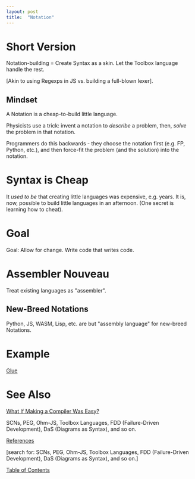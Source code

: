 ```yaml
---
layout: post
title:  "Notation"
---
```


# Short Version

Notation-building = Create Syntax as a skin. Let the Toolbox language handle the rest.

[Akin to using Regexps in JS vs. building a full-blown lexer].

## Mindset

A Notation is a cheap-to-build little language. 

Physicists use a trick: invent a notation to _describe_ a problem, then, _solve_ the problem in that notation.

Programmers do this backwards - they choose the notation first (e.g. FP, Python, etc.), and then force-fit the problem (and the solution) into the notation.


# Syntax is Cheap

It _used to be_ that creating little languages was expensive, e.g. years.  It is, now, possible to build little languages in an afternoon. (One secret is learning how to cheat).

# Goal

Goal: Allow for change. Write code that writes code. 

# Assembler Nouveau

Treat existing languages as "assembler". 

## New-Breed Notations

Python, JS, WASM, Lisp, etc. are but "assembly language" for new-breed Notations.

# Example
[Glue](https://guitarvydas.github.io/2021/04/11/Glue-Tool.html)

# See Also

[What If Making a Compiler Was Easy?](https://guitarvydas.github.io/2021/04/26/What-If-Making-A-Compiler-Was-Easy.html)

 SCNs, PEG, Ohm-JS, Toolbox Languages, FDD (Failure-Driven Development), DaS (Diagrams as Syntax), and so on.


[References](https://guitarvydas.github.io/2021/01/14/References.html)

[search for: SCNs, PEG, Ohm-JS, Toolbox Languages, FDD (Failure-Driven Development), DaS (Diagrams as Syntax), and so on.]

[Table of Contents](https://guitarvydas.github.io/2021/05/14/Table-Of-Contents.html)

<script src="https://utteranc.es/client.js" 
        repo="guitarvydas/guitarvydas.github.io" 
        issue-term="pathname" 
        theme="github-light" 
        crossorigin="anonymous" 
        async> 
</script> 
